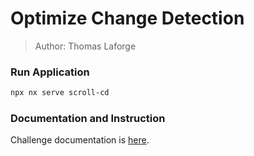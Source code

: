 # Optimize Change Detection

> Author: Thomas Laforge

### Run Application

```bash
npx nx serve scroll-cd
```

### Documentation and Instruction

Challenge documentation is [here](https://angular-challenges.vercel.app/challenges/angular-performance/12-scroll-cd/).
